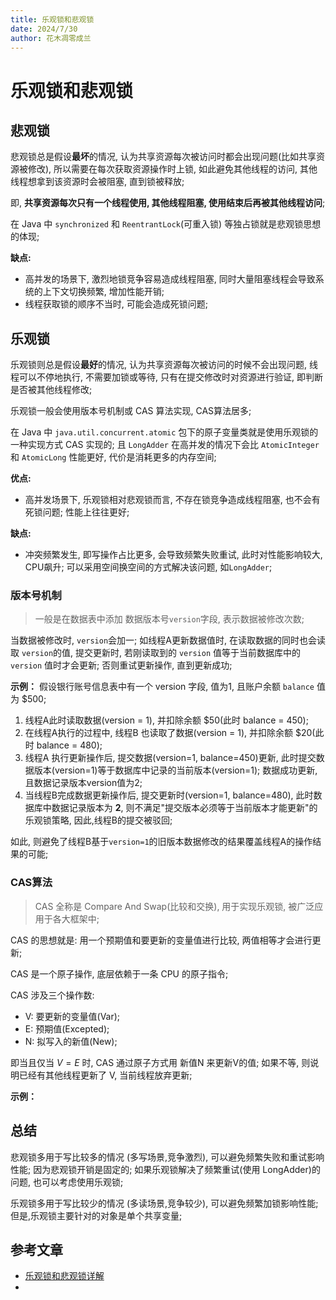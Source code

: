 ```yaml
---
title: 乐观锁和悲观锁
date: 2024/7/30
author: 花木凋零成兰
---
```


# 乐观锁和悲观锁

## 悲观锁

悲观锁总是假设**最坏**的情况, 认为共享资源每次被访问时都会出现问题(比如共享资源被修改), 所以需要在每次获取资源操作时上锁, 如此避免其他线程的访问, 其他线程想拿到该资源时会被阻塞, 直到锁被释放;

即, **共享资源每次只有一个线程使用, 其他线程阻塞, 使用结束后再被其他线程访问**;

在 Java 中 `synchronized` 和 `ReentrantLock`(可重入锁) 等独占锁就是悲观锁思想的体现;

**缺点:**
- 高并发的场景下, 激烈地锁竞争容易造成线程阻塞, 同时大量阻塞线程会导致系统的上下文切换频繁, 增加性能开销;
- 线程获取锁的顺序不当时, 可能会造成死锁问题;

## 乐观锁

乐观锁则总是假设**最好**的情况, 认为共享资源每次被访问的时候不会出现问题, 线程可以不停地执行, 不需要加锁或等待, 只有在提交修改时对资源进行验证, 即判断是否被其他线程修改;

乐观锁一般会使用版本号机制或 CAS 算法实现, CAS算法居多;

在 Java 中 `java.util.concurrent.atomic` 包下的原子变量类就是使用乐观锁的一种实现方式 CAS 实现的; 且 `LongAdder` 在高并发的情况下会比 `AtomicInteger` 和 `AtomicLong` 性能更好, 代价是消耗更多的内存空间;

**优点:**
- 高并发场景下, 乐观锁相对悲观锁而言, 不存在锁竞争造成线程阻塞, 也不会有死锁问题; 性能上往往更好;

**缺点:**
- 冲突频繁发生, 即写操作占比更多, 会导致频繁失败重试, 此时对性能影响较大, CPU飙升; 可以采用空间换空间的方式解决该问题, 如`LongAdder`;

### 版本号机制

> 一般是在数据表中添加 数据版本号`version`字段, 表示数据被修改次数;

当数据被修改时, `version`会加一; 如线程A更新数据值时, 在读取数据的同时也会读取 `version`的值, 提交更新时, 若刚读取到的 `version` 值等于当前数据库中的 `version` 值时才会更新; 否则重试更新操作, 直到更新成功;

**示例：** 假设银行账号信息表中有一个 version 字段, 值为1, 且账户余额 `balance` 值为 $500;
1. 线程A此时读取数据(version = 1), 并扣除余额 $50(此时 balance = 450);
2. 在线程A执行的过程中, 线程B 也读取了数据(version = 1), 并扣除余额 $20(此时 balance = 480);
3. 线程A 执行更新操作后, 提交数据(version=1, balance=450)更新, 此时提交数据版本(version=1)等于数据库中记录的当前版本(version=1); 数据成功更新, 且数据记录版本version值为2;
4. 当线程B完成数据更新操作后, 提交更新时(version=1, balance=480), 此时数据库中数据记录版本为 **2**, 则不满足"提交版本必须等于当前版本才能更新"的乐观锁策略, 因此,线程B的提交被驳回;

如此, 则避免了线程B基于`version=1`的旧版本数据修改的结果覆盖线程A的操作结果的可能;

### CAS算法

> CAS 全称是 Compare And Swap(比较和交换), 用于实现乐观锁, 被广泛应用于各大框架中;

CAS 的思想就是: 用一个预期值和要更新的变量值进行比较, 两值相等才会进行更新;

CAS 是一个原子操作, 底层依赖于一条 CPU 的原子指令;

CAS 涉及三个操作数:
- V: 要更新的变量值(Var);
- E: 预期值(Excepted);
- N: 拟写入的新值(New);

即当且仅当 $V = E$ 时, CAS 通过原子方式用 新值N 来更新V的值; 如果不等, 则说明已经有其他线程更新了 V, 当前线程放弃更新;

**示例：**


## 总结
悲观锁多用于写比较多的情况 (多写场景,竞争激烈), 可以避免频繁失败和重试影响性能; 因为悲观锁开销是固定的; 如果乐观锁解决了频繁重试(使用 LongAdder)的问题, 也可以考虑使用乐观锁;

乐观锁多用于写比较少的情况 (多读场景,竞争较少), 可以避免频繁加锁影响性能; 但是,乐观锁主要针对的对象是单个共享变量;

## 参考文章

- [乐观锁和悲观锁详解](https://javaguide.cn/java/concurrent/optimistic-lock-and-pessimistic-lock.html)
- 
